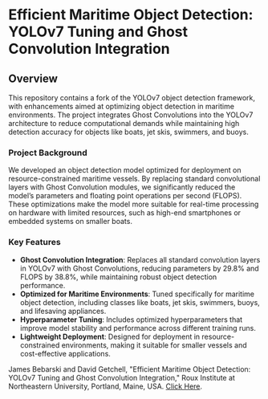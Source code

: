 # Efficient Maritime Object Detection: YOLOv7 Tuning and Ghost Convolution Integration

## Overview
This repository contains a fork of the YOLOv7 object detection framework, with enhancements aimed at optimizing object detection in maritime environments. The project integrates Ghost Convolutions into the YOLOv7 architecture to reduce computational demands while maintaining high detection accuracy for objects like boats, jet skis, swimmers, and buoys.

### Project Background
We developed an object detection model optimized for deployment on resource-constrained maritime vessels. By replacing standard convolutional layers with Ghost Convolution modules, we significantly reduced the model’s parameters and floating point operations per second (FLOPS). These optimizations make the model more suitable for real-time processing on hardware with limited resources, such as high-end smartphones or embedded systems on smaller boats.

### Key Features
- **Ghost Convolution Integration**: Replaces all standard convolution layers in YOLOv7 with Ghost Convolutions, reducing parameters by 29.8% and FLOPS by 38.8%, while maintaining robust object detection performance.
- **Optimized for Maritime Environments**: Tuned specifically for maritime object detection, including classes like boats, jet skis, swimmers, buoys, and lifesaving appliances.
- **Hyperparameter Tuning**: Includes optimized hyperparameters that improve model stability and performance across different training runs.
- **Lightweight Deployment**: Designed for deployment in resource-constrained environments, making it suitable for smaller vessels and cost-effective applications.

James Bebarski and David Getchell, "Efficient Maritime Object Detection: YOLOv7 Tuning and Ghost Convolution Integration," Roux Institute at Northeastern University, Portland, Maine, USA. [Click Here](https://github.com/ssloth1/YOLOv7-DL23-LOOKOUT/blob/main/Efficient%20Maritime%20Object%20Detection%20-%20YOLOv7%20Tuning%20and%20Ghost%20Convolution%20Integration%20by%20James%20Bebarski%20and%20David%20Getchell.pdf).
